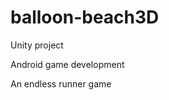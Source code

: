 # balloon-beach3D

Unity project

Android game development

An endless runner game

<img src1 = "E:\balloon-beach3D\Screenshot_20201120-075753_Balloon Beach 3D.jpg" >

<img src2 = "E:\balloon-beach3D\Screenshot_20201120-075805_Balloon Beach 3D.jpg">

<img src3 = "E:\balloon-beach3D\Screenshot_20201120-075815_Balloon Beach 3D (1).jpg" >
